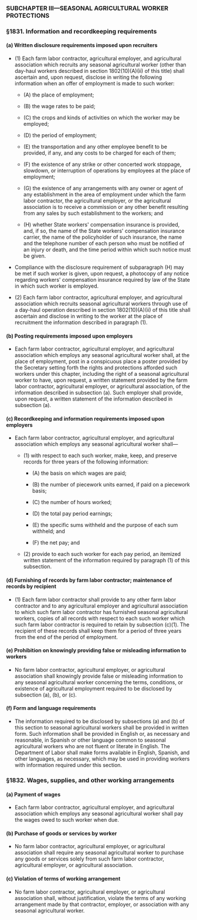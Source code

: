 ### SUBCHAPTER III—SEASONAL AGRICULTURAL WORKER PROTECTIONS

### §1831. Information and recordkeeping requirements
#### (a) Written disclosure requirements imposed upon recruiters
* (1) Each farm labor contractor, agricultural employer, and agricultural association which recruits any seasonal agricultural worker (other than day-haul workers described in section 1802(10)(A)(ii) of this title) shall ascertain and, upon request, disclose in writing the following information when an offer of employment is made to such worker:

  * (A) the place of employment;

  * (B) the wage rates to be paid;

  * (C) the crops and kinds of activities on which the worker may be employed;

  * (D) the period of employment;

  * (E) the transportation and any other employee benefit to be provided, if any, and any costs to be charged for each of them;

  * (F) the existence of any strike or other concerted work stoppage, slowdown, or interruption of operations by employees at the place of employment;

  * (G) the existence of any arrangements with any owner or agent of any establishment in the area of employment under which the farm labor contractor, the agricultural employer, or the agricultural association is to receive a commission or any other benefit resulting from any sales by such establishment to the workers; and

  * (H) whether State workers' compensation insurance is provided, and, if so, the name of the State workers' compensation insurance carrier, the name of the policyholder of such insurance, the name and the telephone number of each person who must be notified of an injury or death, and the time period within which such notice must be given.


* Compliance with the disclosure requirement of subparagraph (H) may be met if such worker is given, upon request, a photocopy of any notice regarding workers' compensation insurance required by law of the State in which such worker is employed.

* (2) Each farm labor contractor, agricultural employer, and agricultural association which recruits seasonal agricultural workers through use of a day-haul operation described in section 1802(10)(A)(ii) of this title shall ascertain and disclose in writing to the worker at the place of recruitment the information described in paragraph (1).

#### (b) Posting requirements imposed upon employers
* Each farm labor contractor, agricultural employer, and agricultural association which employs any seasonal agricultural worker shall, at the place of employment, post in a conspicuous place a poster provided by the Secretary setting forth the rights and protections afforded such workers under this chapter, including the right of a seasonal agricultural worker to have, upon request, a written statement provided by the farm labor contractor, agricultural employer, or agricultural association, of the information described in subsection (a). Such employer shall provide, upon request, a written statement of the information described in subsection (a).

#### (c) Recordkeeping and information requirements imposed upon employers
* Each farm labor contractor, agricultural employer, and agricultural association which employs any seasonal agricultural worker shall—

  * (1) with respect to each such worker, make, keep, and preserve records for three years of the following information:

    * (A) the basis on which wages are paid;

    * (B) the number of piecework units earned, if paid on a piecework basis;

    * (C) the number of hours worked;

    * (D) the total pay period earnings;

    * (E) the specific sums withheld and the purpose of each sum withheld; and

    * (F) the net pay; and


  * (2) provide to each such worker for each pay period, an itemized written statement of the information required by paragraph (1) of this subsection.

#### (d) Furnishing of records by farm labor contractor; maintenance of records by recipient
* (1) Each farm labor contractor shall provide to any other farm labor contractor and to any agricultural employer and agricultural association to which such farm labor contractor has furnished seasonal agricultural workers, copies of all records with respect to each such worker which such farm labor contractor is required to retain by subsection (c)(1). The recipient of these records shall keep them for a period of three years from the end of the period of employment.

#### (e) Prohibition on knowingly providing false or misleading information to workers
* No farm labor contractor, agricultural employer, or agricultural association shall knowingly provide false or misleading information to any seasonal agricultural worker concerning the terms, conditions, or existence of agricultural employment required to be disclosed by subsection (a), (b), or (c).

#### (f) Form and language requirements
* The information required to be disclosed by subsections (a) and (b) of this section to seasonal agricultural workers shall be provided in written form. Such information shall be provided in English or, as necessary and reasonable, in Spanish or other language common to seasonal agricultural workers who are not fluent or literate in English. The Department of Labor shall make forms available in English, Spanish, and other languages, as necessary, which may be used in providing workers with information required under this section.

### §1832. Wages, supplies, and other working arrangements
#### (a) Payment of wages
* Each farm labor contractor, agricultural employer, and agricultural association which employs any seasonal agricultural worker shall pay the wages owed to such worker when due.

#### (b) Purchase of goods or services by worker
* No farm labor contractor, agricultural employer, or agricultural association shall require any seasonal agricultural worker to purchase any goods or services solely from such farm labor contractor, agricultural employer, or agricultural association.

#### (c) Violation of terms of working arrangement
* No farm labor contractor, agricultural employer, or agricultural association shall, without justification, violate the terms of any working arrangement made by that contractor, employer, or association with any seasonal agricultural worker.